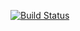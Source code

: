 [![Build Status](https://travis-ci.org/KelwinPF/API-Wallet.svg?branch=master)](https://travis-ci.org/KelwinPF/API-Wallet)
